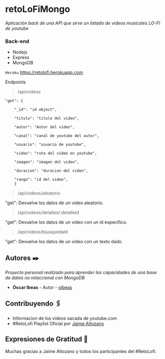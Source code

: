 # retoLoFiMongo

_Aplicación back de una API que sirve un listado de videos musicales LO-FI de youtube_

### Back-end

* Nodejs
* Express
* MongoDB

`Heroku` https://retolofi.herokuapp.com

Endpoints

> /api/videos

    "get": {

        "_id": "id object",
        
        "titulo": "titulo del video",
        
        "autor": "Autor del video",
        
        "canal": "canal de youtube del autor",
        
        "usuario": "usuario de youtube",
        
        "video": "ruta del video en youtube",
        
        "imagen": "imagen del video",
        
        "duracion": "duracion del video",
        
        "rango": "id del video",
        }
        
        
 > /api/videos/aleatorio
 
  "get": Devuelve los datos de un video aleatorio.
  
  > /api/videos/detalles/:detalleId
 
  "get": Devuelve los datos de un video con un id especifico.
  
  > /api/videos/biusquedaId
 
  "get": Devuelve los datos de un video con un texto dado.
  
  
  ## Autores ✒️

_Proyecto personal realizado para aprender las capacidades de una base de datos no relaccional con MongoDB_

* **Óscar Ibeas** - *Autor* - [oibeas](https://github.com/oibeas)

## Contribuyendo 🖇️

* Informacion de los videos sacada de youtube.com
* #RetoLofi Playlist Oficial por [Jaime Altozano](https://www.youtube.com/watch?v=cDIYpIbTbW8&list=PL0ONFXpPDe_mtm3ciwL-v7EE-7yLHDlP8)


## Expresiones de Gratitud 🎁

Muchas gracias a Jaime Altozano y todos los participantes del #RetoLofi.


  
